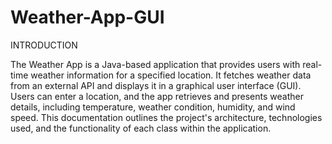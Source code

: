 # Weather-App-GUI

INTRODUCTION

The Weather App is a Java-based application that provides users with real-time weather information for a specified location. It fetches weather data from an external API and displays it in a graphical user interface (GUI). Users can enter a location, and the app retrieves and presents weather details, including temperature, weather condition, humidity, and wind speed. This documentation outlines the project's architecture, technologies used, and the functionality of each class within the application.

